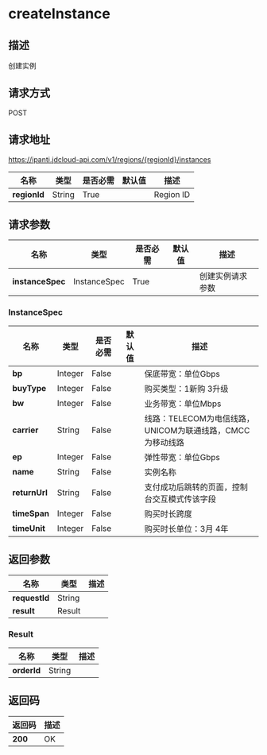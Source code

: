 # createInstance


## 描述
创建实例

## 请求方式
POST

## 请求地址
https://ipanti.jdcloud-api.com/v1/regions/{regionId}/instances

|名称|类型|是否必需|默认值|描述|
|---|---|---|---|---|
|**regionId**|String|True| |Region ID|

## 请求参数
|名称|类型|是否必需|默认值|描述|
|---|---|---|---|---|
|**instanceSpec**|InstanceSpec|True| |创建实例请求参数|

### InstanceSpec
|名称|类型|是否必需|默认值|描述|
|---|---|---|---|---|
|**bp**|Integer|False| |保底带宽：单位Gbps|
|**buyType**|Integer|False| |购买类型：1新购 3升级|
|**bw**|Integer|False| |业务带宽：单位Mbps|
|**carrier**|String|False| |线路：TELECOM为电信线路，UNICOM为联通线路，CMCC为移动线路|
|**ep**|Integer|False| |弹性带宽：单位Gbps|
|**name**|String|False| |实例名称|
|**returnUrl**|String|False| |支付成功后跳转的页面，控制台交互模式传该字段|
|**timeSpan**|Integer|False| |购买时长跨度|
|**timeUnit**|Integer|False| |购买时长单位：3月 4年|

## 返回参数
|名称|类型|描述|
|---|---|---|
|**requestId**|String| |
|**result**|Result| |

### Result
|名称|类型|描述|
|---|---|---|
|**orderId**|String| |

## 返回码
|返回码|描述|
|---|---|
|**200**|OK|
